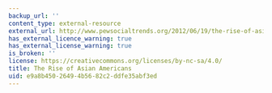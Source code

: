 ```yaml
---
backup_url: ''
content_type: external-resource
external_url: http://www.pewsocialtrends.org/2012/06/19/the-rise-of-asian-americans/
has_external_licence_warning: true
has_external_license_warning: true
is_broken: ''
license: https://creativecommons.org/licenses/by-nc-sa/4.0/
title: The Rise of Asian Americans
uid: e9a8b450-2649-4b56-82c2-ddfe35abf3ed
---
```

